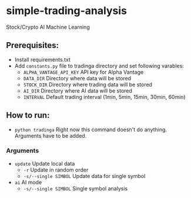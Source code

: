 # simple-trading-analysis
Stock/Crypto AI Machine Learning

## Prerequisites:
- Install requirements.txt
- Add `constants.py` file to tradinga directory and set following varables:
  - `ALPHA_VANTAGE_API_KEY` API key for Alpha Vantage
  - `DATA_DIR` Directory where data will be stored
  - `STOCK_DIR` Directory where trading data will be stored
  - `AI_DIR` Directory where AI data will be stored
  - `INTERVAL` Default trading interval (1min, 5min, 15min, 30min, 60min)

## How to run:
- `python tradinga` Right now this command doesn't do anything. Arguments have to be added.

### Arguments
- `update` Update local data
  - `-r` Update in random order
  - `-s/--single SIMBOL` Update data for single symbol
- `ai` AI mode
  - `-s/--single SIMBOL` Single symbol analysis